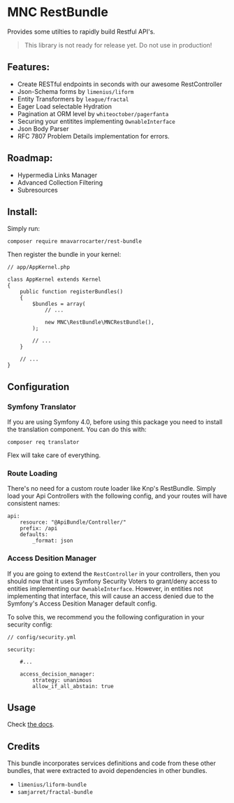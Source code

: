 MNC RestBundle
==============
Provides some utilties to rapidly build Restful API's.

> This library is not ready for release yet. Do not use in production!

## Features:
- Create RESTful endpoints in seconds with our awesome RestController
- Json-Schema forms by `limenius/liform`
- Entity Transformers by `league/fractal`
- Eager Load selectable Hydration
- Pagination at ORM level by `whiteoctober/pagerfanta`
- Securing your entitites implementing `OwnableInterface`
- Json Body Parser
- RFC 7807 Problem Details implementation for errors.

## Roadmap:
- Hypermedia Links Manager
- Advanced Collection Filtering
- Subresources

## Install:

Simply run:

    composer require mnavarrocarter/rest-bundle
   
Then register the bundle in your kernel:

    // app/AppKernel.php
    
    class AppKernel extends Kernel
    {
        public function registerBundles()
        {
            $bundles = array(
                // ...
    
                new MNC\RestBundle\MNCRestBundle(),
            );
    
            // ...
        }
    
        // ...
    } 

## Configuration

### Symfony Translator
If you are using Symfony 4.0, before using this package you need to install the translation
component. You can do this with:

    composer req translator

Flex will take care of everything.

### Route Loading
There's no need for a custom route loader like Knp's RestBundle. Simply load your
Api Controllers with the following config, and your routes will have consistent names:

    api:
        resource: "@ApiBundle/Controller/"
        prefix: /api
        defaults:
            _format: json

### Access Desition Manager
If you are going to extend the `RestController` in your controllers, then you should
now that it uses Symfony Security Voters to grant/deny access to entities implementing our
`OwnableInterface`. However, in entities not implementing that interface, this will
cause an access denied due to the Symfony's Access Desition Manager default config.

To solve this, we recommend you the following configuration in your security config:

    // config/security.yml
    
    security:
        
        #...
        
        access_decision_manager:
            strategy: unanimous
            allow_if_all_abstain: true

## Usage
Check [the docs](/src/Resources/docs/intro.md).

## Credits
This bundle incorporates services definitions and code from these other bundles, that
were extracted to avoid dependencies in other bundles.
- `limenius/liform-bundle`
- `samjarret/fractal-bundle`
